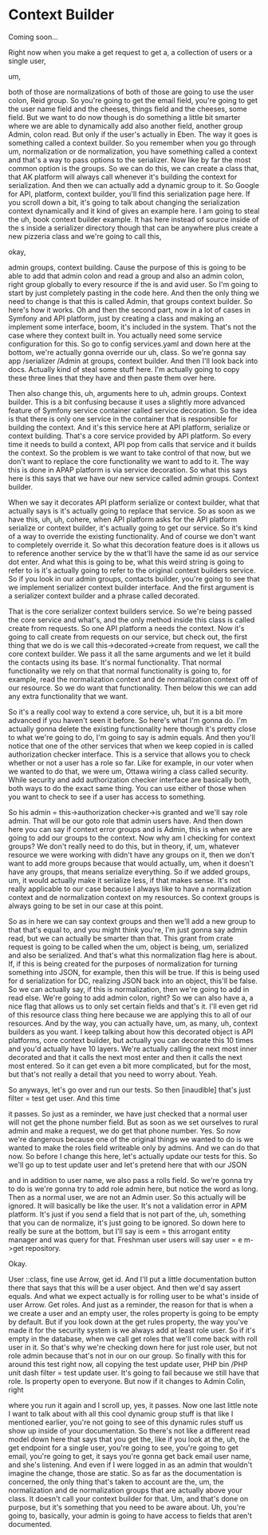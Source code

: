 # Context Builder

Coming soon...

Right now when you make a get request to get a, a collection of users or a single
user,

um,

both of those are normalizations of both of those are going to use the user colon,
Reid group. So you're going to get the email field, you're going to get the user name
field and the cheeses, things field and the cheeses, some field. But we want to do
now though is do something a little bit smarter where we are able to dynamically add
also another field, another group Admin, colon read. But only if the user's actually
in Eben. The way it goes is something called a context builder. So you remember when
you go through um, normalization or de normalization, you have something called a
context and that's a way to pass options to the serializer. Now like by far the most
common option is the groups. So we can do this, we can create a class that, that AK
platform will always call whenever it's building the context for serialization. And
then we can actually add a dynamic group to it. So Google for API, platform, context
builder, you'll find this serialization page here. If you scroll down a bit, it's
going to talk about changing the serialization context dynamically and it kind of
gives an example here. I am going to steal the uh, book context builder example. It
has here instead of source inside of the s inside a serializer directory though that
can be anywhere plus create a new pizzeria class and we're going to call this,

okay,

admin groups, context building. Cause the purpose of this is going to be able to add
that admin colon and read a group and also an admin colon, right group globally to
every resource if the is and avid user. So I'm going to start by just completely
pasting in the code here. And then the only thing we need to change is that this is
called Admin, that groups context builder. So here's how it works. Oh and then the
second part, now in a lot of cases in Symfony and API platform, just by creating a
class and making an implement some interface, boom, it's included in the system.
That's not the case where they context built in. You actually need some service
configuration for this. So go to config services.yaml and down here at the bottom,
we're actually gonna override our uh, class. So we're gonna say app /serializer
/Admin at groups, context builder. And then I'll look back into docs. Actually kind
of steal some stuff here. I'm actually going to copy these three lines that they have
and then paste them over here.

Then also change this, uh, arguments here to uh, admin groups. Context builder. This
is a bit confusing because it uses a slightly more advanced feature of Symfony
service container called service decoration. So the idea is that there is only one
service in the container that is responsible for building the context. And it's this
service here at API platform, serialize or context building. That's a core service
provided by API platform. So every time it needs to build a context, API pop from
calls that service and it builds the context. So the problem is we want to take
control of that now, but we don't want to replace the core functionality we want to
add to it. The way this is done in APAP platform is via service decoration. So what
this says here is this says that we have our new service called admin groups. Context
builder.

When we say it decorates API platform serialize or context builder, what that
actually says is it's actually going to replace that service. So as soon as we have
this, uh, uh, cohere, when API platform asks for the API platform serialize or
context builder, it's actually going to get our service. So it's kind of a way to
override the existing functionality. And of course we don't want to completely
override it. So what this decoration feature does is it allows us to reference
another service by the w that'll have the same id as our service dot enter. And what
this is going to be, what this weird string is going to refer to is it's actually
going to refer to the original context builders service. So if you look in our admin
groups, contacts builder, you're going to see that we implement serializer context
builder interface. And the first argument is a serializer context builder and a
phrase called decorated.

That is the core serializer context builders service. So we're being passed the core
service and what's, and the only method inside this class is called create from
requests. So one API platform a needs the context. Now it's going to call create from
requests on our service, but check out, the first thing that we do is we call
this->decorated->create from request, we call the core context builder. We pass it
all the same arguments and we let it build the contacts using its base. It's normal
functionality. That normal functionality we rely on that that normal functionality is
going to, for example, read the normalization context and de normalization context
off of our resource. So we do want that functionality. Then below this we can add any
extra functionality that we want.

So it's a really cool way to extend a core service, uh, but it is a bit more advanced
if you haven't seen it before. So here's what I'm gonna do. I'm actually gonna delete
the existing functionality here though it's pretty close to what we're going to do,
I'm going to say is admin equals. And then you'll notice that one of the other
services that when we keep copied in is called authorization checker interface. This
is a service that allows you to check whether or not a user has a role so far. Like
for example, in our voter when we wanted to do that, we were um, Ottawa wiring a
class called security. While security and add authorization checker interface are
basically both, both ways to do the exact same thing. You can use either of those
when you want to check to see if a user has access to something.

So his admin = this->authorization checker->is granted and we'll say role admin. That
will be our goto role that admin users have. And then down here you can say if
context error groups and is Admin, this is when we are going to add our groups to the
context. Now why am I checking for context groups? We don't really need to do this,
but in theory, if, um, whatever resource we were working with didn't have any groups
on it, then we don't want to add more groups because that would actually, um, when it
doesn't have any groups, that means serialize everything. So if we added groups, um,
it would actually make it serialize less, if that makes sense. It's not really
applicable to our case because I always like to have a normalization context and de
normalization context on my resources. So context groups is always going to be set in
our case at this point.

So as in here we can say context groups and then we'll add a new group to that that's
equal to, and you might think you're, I'm just gonna say admin read, but we can
actually be smarter than that. This grant from crate request is going to be called
when the um, object is being, um, serialized and also be serialized. And that's what
this normalization flag here is about. If, if this is being created for the purposes
of normalization for turning something into JSON, for example, then this will be
true. If this is being used for d serialization for DC, realizing JSON back into an
object, this'll be false. So we can actually say, if this is normalization, then
we're going to add in read else. We're going to add admin colon, right? So we can
also have a, a nice flag that allows us to only set certain fields and that's it.
I'll even get rid of this resource class thing here because we are applying this to
all of our resources. And by the way, you can actually have, um, as many, uh, context
builders as you want. I keep talking about how this decorated object is API
platforms, core context builder, but actually you can decorate this 10 times and
you'd actually have 10 layers. We're actually calling the next most inner decorated
and that it calls the next most enter and then it calls the next most entered. So it
can get even a bit more complicated, but for the most, but that's not really a detail
that you need to worry about. Yeah.

So anyways, let's go over and run our tests. So then [inaudible] that's just filter =
test get user. And this time

it passes. So just as a reminder, we have just checked that a normal user will not
get the phone number field. But as soon as we set ourselves to rural admin and make a
request, we do get that phone number. Yes. So now we're dangerous because one of the
original things we wanted to do is we wanted to make the roles field writeable only
by admins. And we can do that now. So before I change this here, let's actually
update our tests for this. So we'll go up to test update user and let's pretend here
that with our JSON

and in addition to user name, we also pass a rolls field. So we're gonna try to do is
we're gonna try to add role admin here, but notice the word as long. Then as a normal
user, we are not an Admin user. So this actually will be ignored. It will basically
be like the user. It's not a validation error in APM platform. It's just if you send
a field that is not part of the, uh, something that you can de normalize, it's just
going to be ignored. So down here to really be sure at the bottom, but I'll say is
eem = this arrogant entity manager and was query for that. Freshman user users will
say user = e m->get repository.

Okay.

User ::class, fine use Arrow, get id. And I'll put a little documentation button
there that says that this will be a user object. And then we'd say assert equals. And
what we expect actually is for rolling user to be what's inside of user Arrow. Get
roles. And just as a reminder, the reason for that is when a we create a user and an
empty user, the roles property is going to be empty by default. But if you look down
at the get rules property, the way you've made it for the security system is we
always add at least role user. So if it's empty in the database, when we call get
roles that we'll come back with roll user in it. So that's why we're checking down
here for just role user, but not role admin because that's not in our on our group.
So finally with this for around this test right now, all copying the test update
user, PHP bin /PHP unit dash filter = test update user. It's going to fail because we
still have that role. Is property open to everyone. But now if it changes to Admin
Colin, right

where you run it again and I scroll up, yes, it passes. Now one last little note I
want to talk about with all this cool dynamic group stuff is that like I mentioned
earlier, you're not going to see of this dynamic rules stuff us show up inside of
your documentation. So there's not like a different read model down here that says
that you get the, like if you look at the, uh, the get endpoint for a single user,
you're going to see, you're going to get email, you're going to get, it says you're
gonna get back email user name, and she's listening. And even if I were logged in as
an admin that wouldn't imagine the change, those are static. So as far as the
documentation is concerned, the only thing that's taken to account are the, um, the
normalization and de normalization groups that are actually above your class. It
doesn't call your context builder for that. Um, and that's done on purpose, but it's
something that you need to be aware about. Uh, you're going to, basically, your admin
is going to have access to fields that aren't documented.